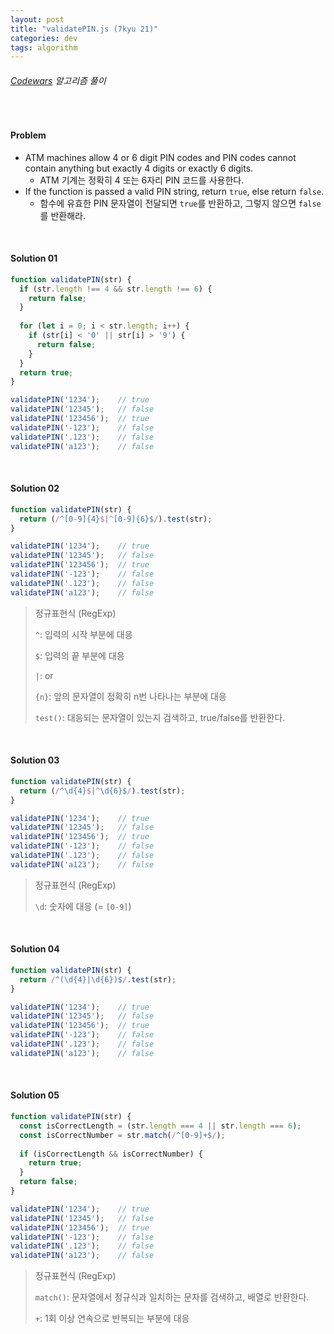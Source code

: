 ```yaml
---
layout: post
title: "validatePIN.js (7kyu 21)"
categories: dev
tags: algorithm
---
```


###### [Codewars](https://www.codewars.com) 알고리즘 풀이

<br>

#### Problem

- ATM machines allow 4 or 6 digit PIN codes and PIN codes cannot contain anything but exactly 4 digits or exactly 6 digits.
  - ATM 기계는 정확히 4 또는 6자리 PIN 코드를 사용한다.
- If the function is passed a valid PIN string, return `true`, else return `false`.
  - 함수에 유효한 PIN 문자열이 전달되면 `true`를 반환하고, 그렇지 않으면 `false`를 반환해라.

<br>

#### Solution 01

```js
function validatePIN(str) {
  if (str.length !== 4 && str.length !== 6) {
    return false;
  }
  
  for (let i = 0; i < str.length; i++) {
    if (str[i] < '0' || str[i] > '9') {
      return false;
    }
  }
  return true;
}

validatePIN('1234');	// true
validatePIN('12345');	// false
validatePIN('123456');	// true
validatePIN('-123');	// false
validatePIN('.123');	// false
validatePIN('a123');	// false
```

<br>

#### Solution 02

```js
function validatePIN(str) {
  return (/^[0-9]{4}$|^[0-9]{6}$/).test(str);
}

validatePIN('1234');	// true
validatePIN('12345');	// false
validatePIN('123456');	// true
validatePIN('-123');	// false
validatePIN('.123');	// false
validatePIN('a123');	// false
```

> 정규표현식 (RegExp)
>
> `^`: 입력의 시작 부분에 대응
>
> `$`: 입력의 끝 부분에 대응
>
> `|`: or
>
> `{n}`: 앞의 문자열이 정확히 n번 나타나는 부분에 대응
>
> `test()`: 대응되는 문자열이 있는지 검색하고, true/false를 반환한다.

<br>

#### Solution 03

```js
function validatePIN(str) {
  return (/^\d{4}$|^\d{6}$/).test(str);
}

validatePIN('1234');	// true
validatePIN('12345');	// false
validatePIN('123456');	// true
validatePIN('-123');	// false
validatePIN('.123');	// false
validatePIN('a123');	// false
```

> 정규표현식 (RegExp)
>
> `\d`: 숫자에 대응 (= `[0-9]`)

<br>

#### Solution 04

```js
function validatePIN(str) {
  return /^(\d{4}|\d{6})$/.test(str);
}

validatePIN('1234');	// true
validatePIN('12345');	// false
validatePIN('123456');	// true
validatePIN('-123');	// false
validatePIN('.123');	// false
validatePIN('a123');	// false
```

<br>

#### Solution 05

```js
function validatePIN(str) {
  const isCorrectLength = (str.length === 4 || str.length === 6);
  const isCorrectNumber = str.match(/^[0-9]+$/);
  
  if (isCorrectLength && isCorrectNumber) {
    return true;
  }
  return false;
}

validatePIN('1234');	// true
validatePIN('12345');	// false
validatePIN('123456');	// true
validatePIN('-123');	// false
validatePIN('.123');	// false
validatePIN('a123');	// false
```

> 정규표현식 (RegExp)
>
> `match()`: 문자열에서 정규식과 일치하는 문자를 검색하고, 배열로 반환한다.
>
> `+`: 1회 이상 연속으로 반복되는 부분에 대응

<br>